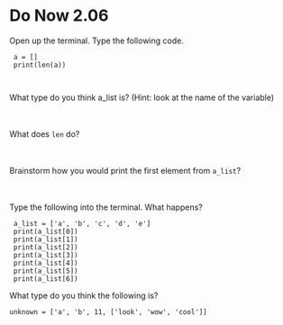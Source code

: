 # Do Now 2.06

Open up the terminal. Type the following code. 
```
 a = []
 print(len(a))
 
 
```
What type do you think a_list is? (Hint: look at the name of the variable)
<br>
<br>
<br>

What does `len` do? 
<br>
<br>
<br>


Brainstorm how you would print the first element from `a_list`?
<br>
<br>
<br>

Type the following into the terminal. What happens? 
```
 a_list = ['a', 'b', 'c', 'd', 'e']
 print(a_list[0])
 print(a_list[1])
 print(a_list[2])
 print(a_list[3])
 print(a_list[4])
 print(a_list[5])
 print(a_list[6])
```

What type do you think the following is? 
```
unknown = ['a', 'b', 11, ['look', 'wow', 'cool']]
```
